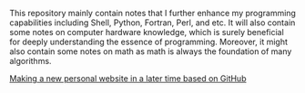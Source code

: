 This repository mainly contain notes that I further enhance my programming capabilities including Shell, Python, Fortran, Perl, and etc. It will also contain some notes on computer hardware knowledge, which is surely beneficial for deeply understanding the essence of programming. Moreover, it might also contain some notes on math as math is always the foundation of many algorithms.

[Making a new personal website in a later time based on GitHub](https://help.github.com/en/categories/working-with-github-pages)
